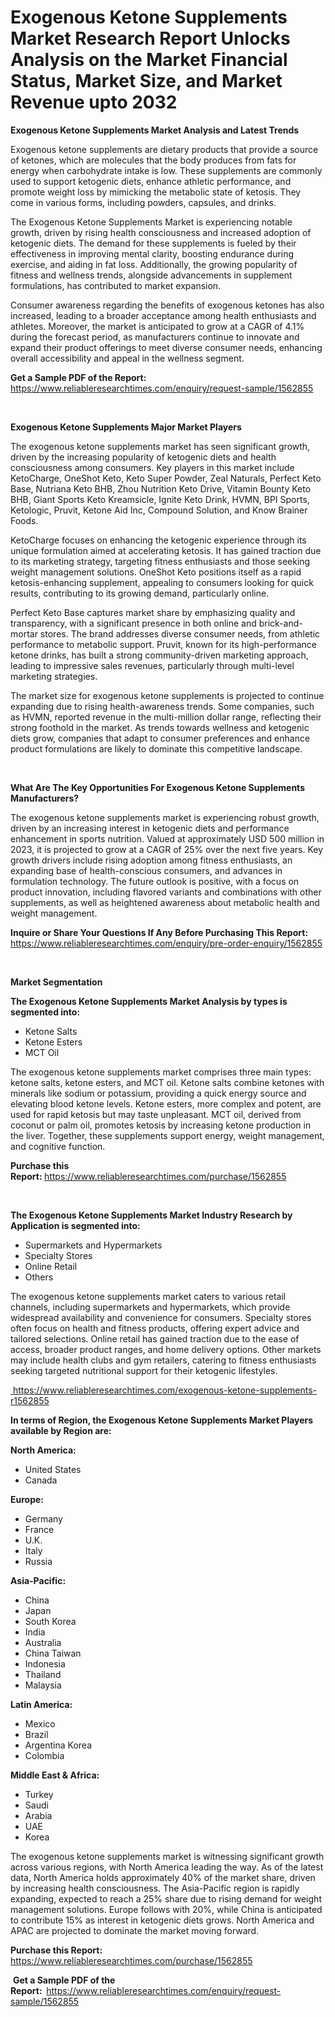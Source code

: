 <p><h1>Exogenous Ketone Supplements Market Research Report Unlocks Analysis on the Market Financial Status, Market Size, and Market Revenue upto 2032</h1></p><p><strong>Exogenous Ketone Supplements Market Analysis and Latest Trends</strong></p>
<p><p>Exogenous ketone supplements are dietary products that provide a source of ketones, which are molecules that the body produces from fats for energy when carbohydrate intake is low. These supplements are commonly used to support ketogenic diets, enhance athletic performance, and promote weight loss by mimicking the metabolic state of ketosis. They come in various forms, including powders, capsules, and drinks.</p><p>The Exogenous Ketone Supplements Market is experiencing notable growth, driven by rising health consciousness and increased adoption of ketogenic diets. The demand for these supplements is fueled by their effectiveness in improving mental clarity, boosting endurance during exercise, and aiding in fat loss. Additionally, the growing popularity of fitness and wellness trends, alongside advancements in supplement formulations, has contributed to market expansion.</p><p>Consumer awareness regarding the benefits of exogenous ketones has also increased, leading to a broader acceptance among health enthusiasts and athletes. Moreover, the market is anticipated to grow at a CAGR of 4.1% during the forecast period, as manufacturers continue to innovate and expand their product offerings to meet diverse consumer needs, enhancing overall accessibility and appeal in the wellness segment.</p></p>
<p><strong>Get a Sample PDF of the Report:&nbsp;</strong> <a href="https://www.reliableresearchtimes.com/enquiry/request-sample/1562855?utm_campaign=2006&utm_medium=2&utm_source=Github&utm_content=ia&utm_term=19042025&utm_id=exogenous-ketone-supplements">https://www.reliableresearchtimes.com/enquiry/request-sample/1562855</a></p>
<p>&nbsp;</p>
<p><strong>Exogenous Ketone Supplements Major Market Players</strong></p>
<p><p>The exogenous ketone supplements market has seen significant growth, driven by the increasing popularity of ketogenic diets and health consciousness among consumers. Key players in this market include KetoCharge, OneShot Keto, Keto Super Powder, Zeal Naturals, Perfect Keto Base, Nutriana Keto BHB, Zhou Nutrition Keto Drive, Vitamin Bounty Keto BHB, Giant Sports Keto Kreamsicle, Ignite Keto Drink, HVMN, BPI Sports, Ketologic, Pruvit, Ketone Aid Inc, Compound Solution, and Know Brainer Foods.</p><p>KetoCharge focuses on enhancing the ketogenic experience through its unique formulation aimed at accelerating ketosis. It has gained traction due to its marketing strategy, targeting fitness enthusiasts and those seeking weight management solutions. OneShot Keto positions itself as a rapid ketosis-enhancing supplement, appealing to consumers looking for quick results, contributing to its growing demand, particularly online.</p><p>Perfect Keto Base captures market share by emphasizing quality and transparency, with a significant presence in both online and brick-and-mortar stores. The brand addresses diverse consumer needs, from athletic performance to metabolic support. Pruvit, known for its high-performance ketone drinks, has built a strong community-driven marketing approach, leading to impressive sales revenues, particularly through multi-level marketing strategies.</p><p>The market size for exogenous ketone supplements is projected to continue expanding due to rising health-awareness trends. Some companies, such as HVMN, reported revenue in the multi-million dollar range, reflecting their strong foothold in the market. As trends towards wellness and ketogenic diets grow, companies that adapt to consumer preferences and enhance product formulations are likely to dominate this competitive landscape.</p></p>
<p>&nbsp;</p>
<p><strong>What Are The Key Opportunities For Exogenous Ketone Supplements Manufacturers?</strong></p>
<p><p>The exogenous ketone supplements market is experiencing robust growth, driven by an increasing interest in ketogenic diets and performance enhancement in sports nutrition. Valued at approximately USD 500 million in 2023, it is projected to grow at a CAGR of 25% over the next five years. Key growth drivers include rising adoption among fitness enthusiasts, an expanding base of health-conscious consumers, and advances in formulation technology. The future outlook is positive, with a focus on product innovation, including flavored variants and combinations with other supplements, as well as heightened awareness about metabolic health and weight management.</p></p>
<p><strong>Inquire or Share Your Questions If Any Before Purchasing This Report:</strong> <a href="https://www.reliableresearchtimes.com/enquiry/pre-order-enquiry/1562855?utm_campaign=2006&utm_medium=2&utm_source=Github&utm_content=ia&utm_term=19042025&utm_id=exogenous-ketone-supplements">https://www.reliableresearchtimes.com/enquiry/pre-order-enquiry/1562855</a></p>
<p>&nbsp;</p>
<p><strong>Market Segmentation</strong></p>
<p><strong>The Exogenous Ketone Supplements Market Analysis by types is segmented into:</strong></p>
<p><ul><li>Ketone Salts</li><li>Ketone Esters</li><li>MCT Oil</li></ul></p>
<p><p>The exogenous ketone supplements market comprises three main types: ketone salts, ketone esters, and MCT oil. Ketone salts combine ketones with minerals like sodium or potassium, providing a quick energy source and elevating blood ketone levels. Ketone esters, more complex and potent, are used for rapid ketosis but may taste unpleasant. MCT oil, derived from coconut or palm oil, promotes ketosis by increasing ketone production in the liver. Together, these supplements support energy, weight management, and cognitive function.</p></p>
<p><strong>Purchase this Report:&nbsp;</strong><a href="https://www.reliableresearchtimes.com/purchase/1562855?utm_campaign=2006&utm_medium=2&utm_source=Github&utm_content=ia&utm_term=19042025&utm_id=exogenous-ketone-supplements">https://www.reliableresearchtimes.com/purchase/1562855</a></p>
<p>&nbsp;</p>
<p><strong>The Exogenous Ketone Supplements Market Industry Research by Application is segmented into:</strong></p>
<p><ul><li>Supermarkets and Hypermarkets</li><li>Specialty Stores</li><li>Online Retail</li><li>Others</li></ul></p>
<p><p>The exogenous ketone supplements market caters to various retail channels, including supermarkets and hypermarkets, which provide widespread availability and convenience for consumers. Specialty stores often focus on health and fitness products, offering expert advice and tailored selections. Online retail has gained traction due to the ease of access, broader product ranges, and home delivery options. Other markets may include health clubs and gym retailers, catering to fitness enthusiasts seeking targeted nutritional support for their ketogenic lifestyles.</p></p>
<p><a href="https://www.reliableresearchtimes.com/exogenous-ketone-supplements-r1562855?utm_campaign=2006&utm_medium=2&utm_source=Github&utm_content=ia&utm_term=19042025&utm_id=exogenous-ketone-supplements">&nbsp;https://www.reliableresearchtimes.com/exogenous-ketone-supplements-r1562855</a></p>
<p><strong>In terms of Region, the Exogenous Ketone Supplements Market Players available by Region are:</strong></p>
<p>
    <p> <strong> North America: </strong>
        <ul>
            <li>United States</li>
            <li>Canada</li>
        </ul>
        </p> 
    <p> <strong> Europe: </strong>
        <ul>
            <li>Germany</li>
            <li>France</li>
            <li>U.K.</li>
            <li>Italy</li>
            <li>Russia</li>
        </ul>
        </p> 
    <p> <strong> Asia-Pacific: </strong>
        <ul>
            <li>China</li>
            <li>Japan</li>
            <li>South Korea</li>
            <li>India</li>
            <li>Australia</li>
            <li>China Taiwan</li>
            <li>Indonesia</li>
            <li>Thailand</li>
            <li>Malaysia</li>
        </ul>
        </p> 
    <p> <strong> Latin America: </strong>
        <ul>
            <li>Mexico</li>
            <li>Brazil</li>
            <li>Argentina Korea</li>
            <li>Colombia</li>
        </ul>
        </p> 
    <p> <strong> Middle East & Africa: </strong>
        <ul>
            <li>Turkey</li>
            <li>Saudi</li>
            <li>Arabia</li>
            <li>UAE</li>
            <li>Korea</li>
        </ul>
    </p>
    </p>
<p><p>The exogenous ketone supplements market is witnessing significant growth across various regions, with North America leading the way. As of the latest data, North America holds approximately 40% of the market share, driven by increasing health consciousness. The Asia-Pacific region is rapidly expanding, expected to reach a 25% share due to rising demand for weight management solutions. Europe follows with 20%, while China is anticipated to contribute 15% as interest in ketogenic diets grows. North America and APAC are projected to dominate the market moving forward.</p></p>
<p><strong>Purchase this Report: </strong><a href="https://www.reliableresearchtimes.com/purchase/1562855?utm_campaign=2006&utm_medium=2&utm_source=Github&utm_content=ia&utm_term=19042025&utm_id=exogenous-ketone-supplements">https://www.reliableresearchtimes.com/purchase/1562855</a></p>
<p>&nbsp;<strong>Get a Sample PDF of the Report:&nbsp;&nbsp;</strong><a href="https://www.reliableresearchtimes.com/enquiry/request-sample/1562855?utm_campaign=2006&utm_medium=2&utm_source=Github&utm_content=ia&utm_term=19042025&utm_id=exogenous-ketone-supplements">https://www.reliableresearchtimes.com/enquiry/request-sample/1562855</a></p>
<p><strong></strong></p>
<p><p></p><p></p><p></p></p>